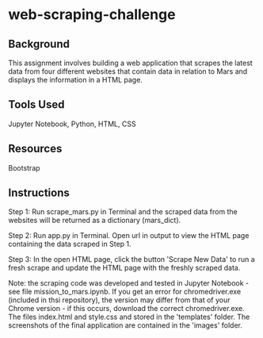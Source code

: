 # web-scraping-challenge

## Background

This assignment involves building a web application that scrapes the latest data from four different websites that contain data in relation to Mars and displays the information in a HTML page. 

## Tools Used

Jupyter Notebook, Python, HTML, CSS

## Resources

Bootstrap

## Instructions

Step 1: Run scrape_mars.py in Terminal and the scraped data from the websites will be returned as a dictionary (mars_dict).

Step 2: Run app.py in Terminal. Open url in output to view the HTML page containing the data scraped in Step 1.

Step 3: In the open HTML page, click the button 'Scrape New Data' to run a fresh scrape and update the HTML page with the freshly scraped data.

Note: the scraping code was developed and tested in Jupyter Notebook - see file mission_to_mars.ipynb. If you get an error for chromedriver.exe (included in thsi repository), the version may differ from that of your Chrome version - if this occurs, download the correct chromedriver.exe. The files index.html and style.css and stored in the 'templates' folder. The screenshots of the final application are contained in the 'images' folder.

